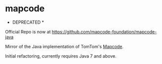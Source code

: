 mapcode
=======

* DEPRECATED *

Official Repo is now at https://github.com/mapcode-foundation/mapcode-java

Mirror of the Java implementation of TomTom's [Mapcode](http://www.mapcode.com/).

Initial refactoring, currently requires Java 7 and above.


